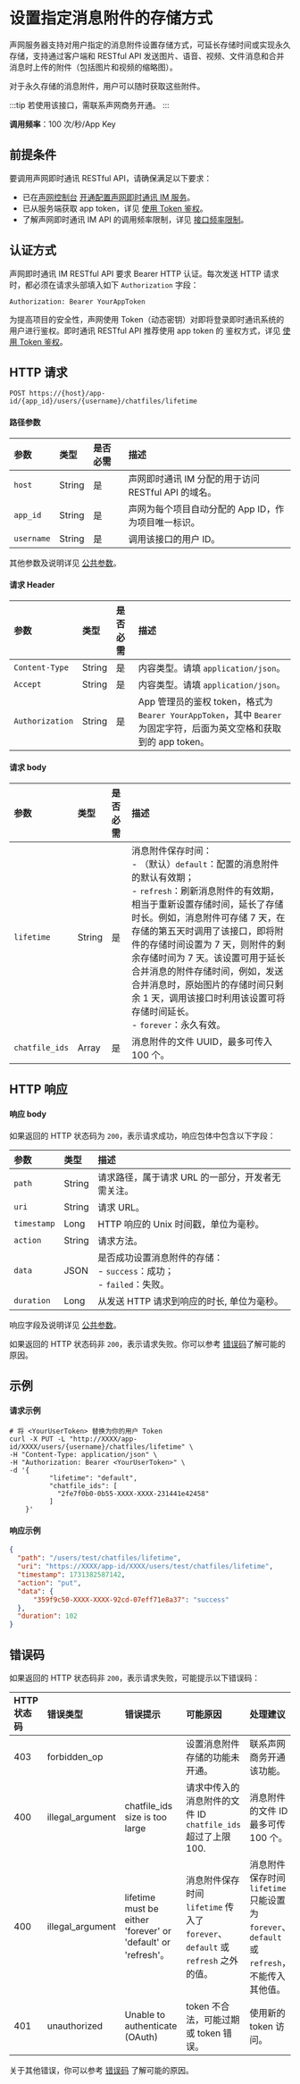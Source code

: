 # 设置指定消息附件的存储方式 

声网服务器支持对用户指定的消息附件设置存储方式，可延长存储时间或实现永久存储，支持通过客户端和 RESTful API 发送图片、语音、视频、文件消息和合并消息时上传的附件（包括图片和视频的缩略图）。

对于永久存储的消息附件，用户可以随时获取这些附件。

:::tip
若使用该接口，需联系声网商务开通。
:::

**调用频率**：100 次/秒/App Key

## 前提条件

要调用声网即时通讯 RESTful API，请确保满足以下要求：

- 已在[声网控制台](https://console.shengwang.cn/overview) [开通配置声网即时通讯 IM 服务](enable_im.html)。
- 已从服务端获取 app token，详见 [使用 Token 鉴权](token_authentication.html)。
- 了解声网即时通讯 IM API 的调用频率限制，详见 [接口频率限制](limitationapi.html)。

## 认证方式

声网即时通讯 IM RESTful API 要求 Bearer HTTP 认证。每次发送 HTTP 请求时，都必须在请求头部填入如下 `Authorization` 字段：

`Authorization: Bearer YourAppToken`

为提高项目的安全性，声网使用 Token（动态密钥）对即将登录即时通讯系统的用户进行鉴权。即时通讯 RESTful API 推荐使用 app token 的 鉴权方式，详见 [使用 Token 鉴权](token_authentication.html)。

## HTTP 请求

```http
POST https://{host}/app-id/{app_id}/users/{username}/chatfiles/lifetime
```

#### 路径参数

| 参数       | 类型   | 是否必需 | 描述         |
| :--------- | :----- | :------- | :------------------------- |
| `host`     | String | 是       | 声网即时通讯 IM 分配的用于访问 RESTful API 的域名。 | 
| `app_id`     | String | 是       | 声网为每个项目自动分配的 App ID，作为项目唯一标识。 | 
| `username`     | String | 是       | 调用该接口的用户 ID。 | 

其他参数及说明详见 [公共参数](#公共参数)。

#### 请求 Header

| 参数           | 类型   | 是否必需 | 描述                                |
| :------------- | :----- | :------- | :---------------------------------- |
| `Content-Type` | String | 是       | 内容类型。请填 `application/json`。 |
| `Accept`        | String | 是       | 内容类型。请填 `application/json`。  |            
| `Authorization` | String | 是       | App 管理员的鉴权 token，格式为 `Bearer YourAppToken`，其中 `Bearer` 为固定字符，后面为英文空格和获取到的 app token。 |
    
#### 请求 body

| 参数       | 类型   | 是否必需 | 描述          |
| :--------- | :----- | :------- | :-------------------------------------------- |
| `lifetime`      | String   | 是 | 消息附件保存时间：<br/> - （默认）`default`：配置的消息附件的默认有效期；<br/> - `refresh`：刷新消息附件的有效期，相当于重新设置存储时间，延长了存储时长。例如，消息附件可存储 7 天，在存储的第五天时调用了该接口，即将附件的存储时间设置为 7 天，则附件的剩余存储时间为 7 天。该设置可用于延长合并消息的附件存储时间，例如，发送合并消息时，原始图片的存储时间只剩余 1 天，调用该接口时利用该设置可将存储时间延长。<br/> - `forever`：永久有效。 |
| `chatfile_ids`      | Array   | 是 | 消息附件的文件 UUID，最多可传入 100 个。 | 

## HTTP 响应

#### 响应 body

如果返回的 HTTP 状态码为 `200`，表示请求成功，响应包体中包含以下字段：

| 参数                 | 类型   | 描述            |
| :------------------- | :----- | :-------------------------------------------- |
| `path`               | String | 请求路径，属于请求 URL 的一部分，开发者无需关注。       |
| `uri`                | String | 请求 URL。                |
| `timestamp`          | Long   | HTTP 响应的 Unix 时间戳，单位为毫秒。       |
| `action`             | String | 请求方法。                                   |
| `data`               | JSON   | 是否成功设置消息附件的存储：<br/> - `success`：成功；<br/> - `failed`：失败。 |
| `duration`           | Long   | 从发送 HTTP 请求到响应的时长, 单位为毫秒。     |

响应字段及说明详见 [公共参数](#公共参数)。

如果返回的 HTTP 状态码非 `200`，表示请求失败。你可以参考 [错误码](#错误码)了解可能的原因。

## 示例

#### 请求示例

```shell
# 将 <YourUserToken> 替换为你的用户 Token
curl -X PUT -L "http://XXXX/app-id/XXXX/users/{username}/chatfiles/lifetime" \
-H "Content-Type: application/json" \
-H "Authorization: Bearer <YourUserToken>" \
-d '{
          "lifetime": "default",
          "chatfile_ids": [
            "2fe7f0b0-0b55-XXXX-XXXX-231441e42458"
          ]
    }'
```

#### 响应示例

```json
{
  "path": "/users/test/chatfiles/lifetime",
  "uri": "https://XXXX/app-id/XXXX/users/test/chatfiles/lifetime",
  "timestamp": 1731382587142,
  "action": "put",
  "data": {
      "359f9c50-XXXX-XXXX-92cd-07eff71e8a37": "success"
  },
  "duration": 102
}
```
## 错误码

如果返回的 HTTP 状态码非 `200`，表示请求失败，可能提示以下错误码：

| HTTP 状态码        | 错误类型 | 错误提示          | 可能原因 | 处理建议 |
| :----------- | :--- | :------------- | :----------- | :----------- |
| 403                 | forbidden_op        |                 | 设置消息附件存储的功能未开通。          | 联系声网商务开通该功能。          |
| 400                 | illegal_argument   | chatfile_ids size is too large    | 请求中传入的消息附件的文件 ID `chatfile_ids` 超过了上限 100.  | 消息附件的文件 ID 最多可传 100 个。|
| 400               | illegal_argument   |  lifetime must be either 'forever' or 'default' or 'refresh'。     | 消息附件保存时间 `lifetime` 传入了 `forever`、`default` 或 `refresh` 之外的值。       | 消息附件保存时间 `lifetime` 只能设置为 `forever`、`default` 或 `refresh`，不能传入其他值。          |
| 401     | unauthorized | Unable to authenticate (OAuth) | token 不合法，可能过期或 token 错误。 | 使用新的 token 访问。 |

关于其他错误，你可以参考 [错误码](error.html) 了解可能的原因。
